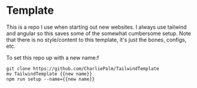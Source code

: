 
# Template
This is a repo I use when starting out new websites. I always use tailwind and angular so this saves some of the somewhat cumbersome setup. Note that there is no style/content to this template, it's just the bones, configs, etc.

To set this repo up with a new name:f
  
    git clone https://github.com/CharliePalm/TailwindTemplate
    mv TailwindTemplate {{new name}}
    npm run setup --name={{new name}}
